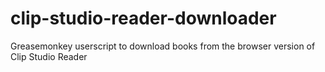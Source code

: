 # clip-studio-reader-downloader
Greasemonkey userscript to download books from the browser version of Clip Studio Reader 
